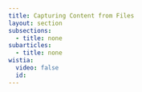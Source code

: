 ```yaml
---
title: Capturing Content from Files
layout: section
subsections:
  - title: none
subarticles:
  - title: none
wistia:
  video: false
  id:
---
```


